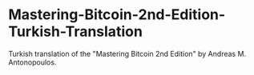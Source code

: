 # Mastering-Bitcoin-2nd-Edition-Turkish-Translation
Turkish translation of the "Mastering Bitcoin 2nd Edition" by Andreas M. Antonopoulos.
